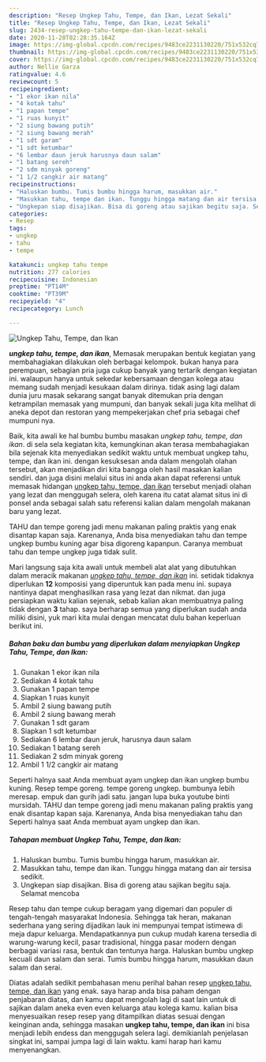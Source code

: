 ```yaml
---
description: "Resep Ungkep Tahu, Tempe, dan Ikan, Lezat Sekali"
title: "Resep Ungkep Tahu, Tempe, dan Ikan, Lezat Sekali"
slug: 2434-resep-ungkep-tahu-tempe-dan-ikan-lezat-sekali
date: 2020-11-28T02:28:35.164Z
image: https://img-global.cpcdn.com/recipes/9483ce2231130220/751x532cq70/ungkep-tahu-tempe-dan-ikan-foto-resep-utama.jpg
thumbnail: https://img-global.cpcdn.com/recipes/9483ce2231130220/751x532cq70/ungkep-tahu-tempe-dan-ikan-foto-resep-utama.jpg
cover: https://img-global.cpcdn.com/recipes/9483ce2231130220/751x532cq70/ungkep-tahu-tempe-dan-ikan-foto-resep-utama.jpg
author: Nellie Garza
ratingvalue: 4.6
reviewcount: 5
recipeingredient:
- "1 ekor ikan nila"
- "4 kotak tahu"
- "1 papan tempe"
- "1 ruas kunyit"
- "2 siung bawang putih"
- "2 siung bawang merah"
- "1 sdt garam"
- "1 sdt ketumbar"
- "6 lembar daun jeruk harusnya daun salam"
- "1 batang sereh"
- "2 sdm minyak goreng"
- "1 1/2 cangkir air matang"
recipeinstructions:
- "Haluskan bumbu. Tumis bumbu hingga harum, masukkan air."
- "Masukkan tahu, tempe dan ikan. Tunggu hingga matang dan air tersisa sedikit."
- "Ungkepan siap disajikan. Bisa di goreng atau sajikan begitu saja. Selamat mencoba"
categories:
- Resep
tags:
- ungkep
- tahu
- tempe

katakunci: ungkep tahu tempe 
nutrition: 277 calories
recipecuisine: Indonesian
preptime: "PT14M"
cooktime: "PT39M"
recipeyield: "4"
recipecategory: Lunch

---
```



![Ungkep Tahu, Tempe, dan Ikan](https://img-global.cpcdn.com/recipes/9483ce2231130220/751x532cq70/ungkep-tahu-tempe-dan-ikan-foto-resep-utama.jpg)

<b><i>ungkep tahu, tempe, dan ikan</i></b>, Memasak merupakan bentuk kegiatan yang membahagiakan dilakukan oleh berbagai kelompok. bukan hanya para perempuan, sebagian pria juga cukup banyak yang tertarik dengan kegiatan ini. walaupun hanya untuk sekedar kebersamaan dengan kolega atau memang sudah menjadi kesukaan dalam dirinya. tidak asing lagi dalam dunia juru masak sekarang sangat banyak ditemukan pria dengan ketrampilan memasak yang mumpuni, dan banyak sekali juga kita melihat di aneka depot dan restoran yang mempekerjakan chef pria sebagai chef mumpuni nya.

Baik, kita awali ke hal bumbu bumbu masakan <i>ungkep tahu, tempe, dan ikan</i>. di sela sela kegiatan kita, kemungkinan akan terasa membahagiakan bila sejenak kita menyediakan sedikit waktu untuk membuat ungkep tahu, tempe, dan ikan ini. dengan kesuksesan anda dalam mengolah olahan tersebut, akan menjadikan diri kita bangga oleh hasil masakan kalian sendiri. dan juga disini melalui situs ini anda akan dapat referensi untuk memasak hidangan <u>ungkep tahu, tempe, dan ikan</u> tersebut menjadi olahan yang lezat dan menggugah selera, oleh karena itu catat alamat situs ini di ponsel anda sebagai salah satu referensi kalian dalam mengolah makanan baru yang lezat.

TAHU dan tempe goreng jadi menu makanan paling praktis yang enak disantap kapan saja. Karenanya, Anda bisa menyediakan tahu dan tempe ungkep bumbu kuning agar bisa digoreng kapanpun. Caranya membuat tahu dan tempe ungkep juga tidak sulit.


Mari langsung saja kita awali untuk membeli alat alat yang dibutuhkan dalam meracik makanan <u><i>ungkep tahu, tempe, dan ikan</i></u> ini. setidak tidaknya diperlukan <b>12</b> komposisi yang diperuntuk kan pada menu ini. supaya nantinya dapat menghasilkan rasa yang lezat dan nikmat. dan juga persiapkan waktu kalian sejenak, sebab kalian akan membuatnya paling tidak dengan <b>3</b> tahap. saya berharap semua yang diperlukan sudah anda miliki disini, yuk mari kita mulai dengan mencatat dulu bahan keperluan berikut ini.

<!--inarticleads1-->

##### Bahan baku dan bumbu yang diperlukan dalam menyiapkan Ungkep Tahu, Tempe, dan Ikan:

1. Gunakan 1 ekor ikan nila
1. Sediakan 4 kotak tahu
1. Gunakan 1 papan tempe
1. Siapkan 1 ruas kunyit
1. Ambil 2 siung bawang putih
1. Ambil 2 siung bawang merah
1. Gunakan 1 sdt garam
1. Siapkan 1 sdt ketumbar
1. Sediakan 6 lembar daun jeruk, harusnya daun salam
1. Sediakan 1 batang sereh
1. Sediakan 2 sdm minyak goreng
1. Ambil 1 1/2 cangkir air matang


Seperti halnya saat Anda membuat ayam ungkep dan ikan ungkep bumbu kuning. Resep tempe goreng. tempe goreng ungkep. bumbunya lebih meresap. empuk dan gurih jadi satu. jangan lupa buka youtube binti mursidah. TAHU dan tempe goreng jadi menu makanan paling praktis yang enak disantap kapan saja. Karenanya, Anda bisa menyediakan tahu dan Seperti halnya saat Anda membuat ayam ungkep dan ikan. 

<!--inarticleads2-->

##### Tahapan membuat Ungkep Tahu, Tempe, dan Ikan:

1. Haluskan bumbu. Tumis bumbu hingga harum, masukkan air.
1. Masukkan tahu, tempe dan ikan. Tunggu hingga matang dan air tersisa sedikit.
1. Ungkepan siap disajikan. Bisa di goreng atau sajikan begitu saja. Selamat mencoba


Resep tahu dan tempe cukup beragam yang digemari dan populer di tengah-tengah masyarakat Indonesia. Sehingga tak heran, makanan sederhana yang sering dijadikan lauk ini mempunyai tempat istimewa di meja dapur keluarga. Mendapatkannya pun cukup mudah karena tersedia di warung-warung kecil, pasar tradisional, hingga pasar modern dengan berbagai variasi rasa, bentuk dan tentunya harga. Haluskan bumbu ungkep kecuali daun salam dan serai. Tumis bumbu hingga harum, masukkan daun salam dan serai. 

Diatas adalah sedikit pembahasan menu perihal bahan resep <u>ungkep tahu, tempe, dan ikan</u> yang enak. saya harap anda bisa paham dengan penjabaran diatas, dan kamu dapat mengolah lagi di saat lain untuk di sajikan dalam aneka even even keluarga atau kolega kamu. kalian bisa menyesuaikan resep resep yang ditampilkan diatas sesuai dengan keinginan anda, sehingga masakan <b>ungkep tahu, tempe, dan ikan</b> ini bisa menjadi lebih endess dan menggugah selera lagi. demikianlah penjelasan singkat ini, sampai jumpa lagi di lain waktu. kami harap hari kamu menyenangkan.

